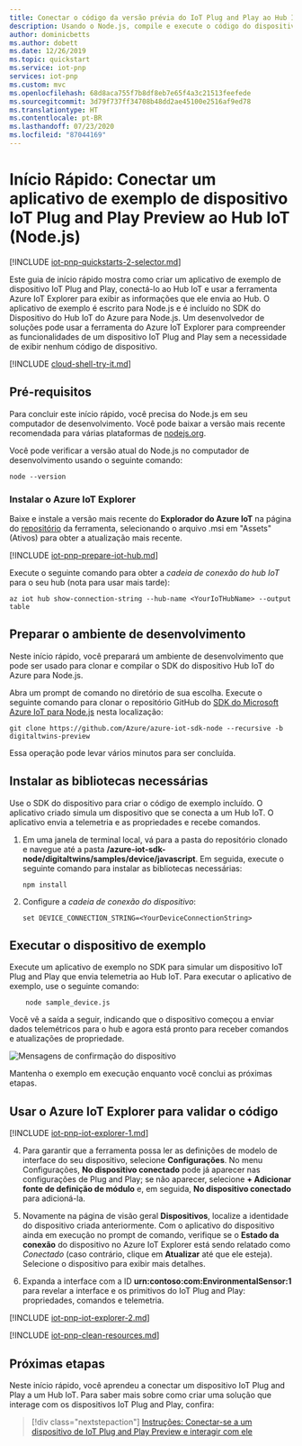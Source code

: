 ```yaml
---
title: Conectar o código da versão prévia do IoT Plug and Play ao Hub IoT – Node.js | Microsoft Docs
description: Usando o Node.js, compile e execute o código do dispositivo de exemplo do IoT Plug and Play Preview que se conecta a um Hub IoT. Use a ferramenta Azure IoT Explorer para exibir as informações enviadas pelo dispositivo ao hub.
author: dominicbetts
ms.author: dobett
ms.date: 12/26/2019
ms.topic: quickstart
ms.service: iot-pnp
services: iot-pnp
ms.custom: mvc
ms.openlocfilehash: 68d8aca755f7b8df8eb7e65f4a3c21513feefede
ms.sourcegitcommit: 3d79f737ff34708b48dd2ae45100e2516af9ed78
ms.translationtype: HT
ms.contentlocale: pt-BR
ms.lasthandoff: 07/23/2020
ms.locfileid: "87044169"
---
```

# <a name="quickstart-connect-a-sample-iot-plug-and-play-preview-device-application-to-iot-hub-nodejs"></a>Início Rápido: Conectar um aplicativo de exemplo de dispositivo IoT Plug and Play Preview ao Hub IoT (Node.js)

[!INCLUDE [iot-pnp-quickstarts-2-selector.md](../../includes/iot-pnp-quickstarts-2-selector.md)]

Este guia de início rápido mostra como criar um aplicativo de exemplo de dispositivo IoT Plug and Play, conectá-lo ao Hub IoT e usar a ferramenta Azure IoT Explorer para exibir as informações que ele envia ao Hub. O aplicativo de exemplo é escrito para Node.js e é incluído no SDK do Dispositivo do Hub IoT do Azure para Node.js. Um desenvolvedor de soluções pode usar a ferramenta do Azure IoT Explorer para compreender as funcionalidades de um dispositivo IoT Plug and Play sem a necessidade de exibir nenhum código de dispositivo.

[!INCLUDE [cloud-shell-try-it.md](../../includes/cloud-shell-try-it.md)]

## <a name="prerequisites"></a>Pré-requisitos

Para concluir este início rápido, você precisa do Node.js em seu computador de desenvolvimento. Você pode baixar a versão mais recente recomendada para várias plataformas de [nodejs.org](https://nodejs.org).

Você pode verificar a versão atual do Node.js no computador de desenvolvimento usando o seguinte comando:

```cmd/sh
node --version
```

### <a name="install-the-azure-iot-explorer"></a>Instalar o Azure IoT Explorer

Baixe e instale a versão mais recente do **Explorador do Azure IoT** na página do [repositório](https://github.com/Azure/azure-iot-explorer/releases) da ferramenta, selecionando o arquivo .msi em "Assets" (Ativos) para obter a atualização mais recente.

[!INCLUDE [iot-pnp-prepare-iot-hub.md](../../includes/iot-pnp-prepare-iot-hub.md)]

Execute o seguinte comando para obter a _cadeia de conexão do hub IoT_ para o seu hub (nota para usar mais tarde):

```azurecli-interactive
az iot hub show-connection-string --hub-name <YourIoTHubName> --output table
```

## <a name="prepare-the-development-environment"></a>Preparar o ambiente de desenvolvimento

Neste início rápido, você preparará um ambiente de desenvolvimento que pode ser usado para clonar e compilar o SDK do dispositivo Hub IoT do Azure para Node.js.

Abra um prompt de comando no diretório de sua escolha. Execute o seguinte comando para clonar o repositório GitHub do [SDK do Microsoft Azure IoT para Node.js](https://github.com/Azure/azure-iot-sdk-node) nesta localização:

```cmd/sh
git clone https://github.com/Azure/azure-iot-sdk-node --recursive -b digitaltwins-preview
```

Essa operação pode levar vários minutos para ser concluída.

## <a name="install-required-libraries"></a>Instalar as bibliotecas necessárias

Use o SDK do dispositivo para criar o código de exemplo incluído. O aplicativo criado simula um dispositivo que se conecta a um Hub IoT. O aplicativo envia a telemetria e as propriedades e recebe comandos.

1. Em uma janela de terminal local, vá para a pasta do repositório clonado e navegue até a pasta **/azure-iot-sdk-node/digitaltwins/samples/device/javascript**. Em seguida, execute o seguinte comando para instalar as bibliotecas necessárias:

    ```cmd/sh
    npm install
    ```
1. Configure a _cadeia de conexão do dispositivo_:

    ```cmd/sh
    set DEVICE_CONNECTION_STRING=<YourDeviceConnectionString>
    ```

## <a name="run-the-sample-device"></a>Executar o dispositivo de exemplo

Execute um aplicativo de exemplo no SDK para simular um dispositivo IoT Plug and Play que envia telemetria ao Hub IoT. Para executar o aplicativo de exemplo, use o seguinte comando:

```cmd\sh
    node sample_device.js
```

Você vê a saída a seguir, indicando que o dispositivo começou a enviar dados telemétricos para o hub e agora está pronto para receber comandos e atualizações de propriedade.

   ![Mensagens de confirmação do dispositivo](media/quickstart-connect-pnp-device/device-confirmation-node.png)

 Mantenha o exemplo em execução enquanto você conclui as próximas etapas.

## <a name="use-the-azure-iot-explorer-to-validate-the-code"></a>Usar o Azure IoT Explorer para validar o código

[!INCLUDE [iot-pnp-iot-explorer-1.md](../../includes/iot-pnp-iot-explorer-1.md)]

4. Para garantir que a ferramenta possa ler as definições de modelo de interface do seu dispositivo, selecione **Configurações**. No menu Configurações, **No dispositivo conectado** pode já aparecer nas configurações de Plug and Play; se não aparecer, selecione **+ Adicionar fonte de definição de módulo** e, em seguida, **No dispositivo conectado** para adicioná-la.

1. Novamente na página de visão geral **Dispositivos**, localize a identidade do dispositivo criada anteriormente. Com o aplicativo do dispositivo ainda em execução no prompt de comando, verifique se o **Estado da conexão** do dispositivo no Azure IoT Explorer está sendo relatado como _Conectado_ (caso contrário, clique em **Atualizar** até que ele esteja). Selecione o dispositivo para exibir mais detalhes.

1. Expanda a interface com a ID **urn:contoso:com:EnvironmentalSensor:1** para revelar a interface e os primitivos do IoT Plug and Play: propriedades, comandos e telemetria.

[!INCLUDE [iot-pnp-iot-explorer-2.md](../../includes/iot-pnp-iot-explorer-2.md)]

[!INCLUDE [iot-pnp-clean-resources.md](../../includes/iot-pnp-clean-resources.md)]

## <a name="next-steps"></a>Próximas etapas

Neste início rápido, você aprendeu a conectar um dispositivo IoT Plug and Play a um Hub IoT. Para saber mais sobre como criar uma solução que interage com os dispositivos IoT Plug and Play, confira:

> [!div class="nextstepaction"]
> [Instruções: Conectar-se a um dispositivo de IoT Plug and Play Preview e interagir com ele](howto-develop-solution.md)
